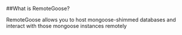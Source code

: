 ##What is RemoteGoose?

RemoteGoose allows you to host mongoose-shimmed databases and interact with those mongoose instances remotely